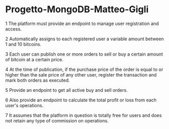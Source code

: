 # Progetto-MongoDB-Matteo-Gigli

1 The platform must provide an endpoint to manage user registration and access.

2 Automatically assigns to each registered user a variable amount between 1 and 10 bitcoins.

3 Each user can publish one or more orders to sell or buy a certain amount of bitcoin at a certain price.

4 At the time of publication, if the purchase price of the order is equal to or higher than the sale price of any other user, register the transaction and mark both orders as executed.

5 Provide an endpoint to get all active buy and sell orders.

6 Also provide an endpoint to calculate the total profit or loss from each user's operations.

7 It assumes that the platform in question is totally free for users and does not retain any type of commission on operations.
